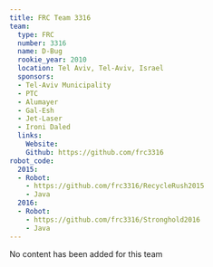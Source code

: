 ```yaml
---
title: FRC Team 3316
team:
  type: FRC
  number: 3316
  name: D-Bug
  rookie_year: 2010
  location: Tel Aviv, Tel-Aviv, Israel
  sponsors:
  - Tel-Aviv Municipality
  - PTC
  - Alumayer
  - Gal-Esh
  - Jet-Laser
  - Ironi Daled
  links:
    Website: 
    Github: https://github.com/frc3316
robot_code:
  2015:
  - Robot:
    - https://github.com/frc3316/RecycleRush2015
    - Java
  2016:
  - Robot:
    - https://github.com/frc3316/Stronghold2016
    - Java
---
```


No content has been added for this team